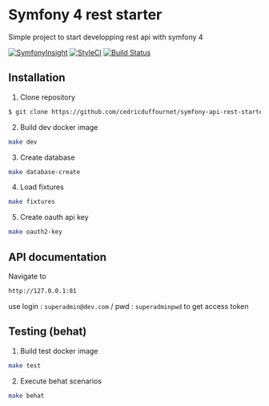 # Symfony 4 rest starter
Simple project to start developping rest api with symfony 4

[![SymfonyInsight](https://insight.symfony.com/projects/cbf6d535-ea02-4786-9179-49b254bb1242/mini.svg)](https://insight.symfony.com/projects/cbf6d535-ea02-4786-9179-49b254bb1242)
[![StyleCI](https://github.styleci.io/repos/190141271/shield?branch=master)](https://github.styleci.io/repos/190141271)
[![Build Status](https://travis-ci.com/cedricduffournet/symfony-api-rest-starter.svg?token=JpJyZmdDC55Vj3yZZkTq&branch=master)](https://travis-ci.com/cedricduffournet/symfony-api-rest-starter)

## Installation
1) Clone repository

```bash
$ git clone https://github.com/cedricduffournet/symfony-api-rest-starter.git
```

2) Build dev docker image

```bash
make dev
```

3) Create database

```bash
make database-create
```

4) Load fixtures
```bash
make fixtures
```

5) Create oauth api key

```bash
make oauth2-key
```

## API documentation

Navigate to

```bash
http://127.0.0.1:81
```

use login : `superadmin@dev.com` / pwd : `superadminpwd` to get access token

## Testing (behat)

1) Build test docker image

```bash
make test
```

2) Execute behat scenarios

```bash
make behat
```
